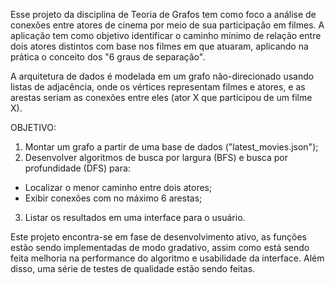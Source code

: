 Esse projeto da disciplina de Teoria de Grafos tem como foco a análise de conexões entre atores de cinema por meio de sua participação em filmes. A aplicação tem como objetivo identificar o caminho mínimo de relação entre dois atores distintos com base nos filmes em que atuaram, aplicando na prática o conceito dos "6 graus de separação".

A arquitetura de dados é modelada em um grafo não-direcionado usando listas de adjacência, onde os vértices representam filmes e atores, e as arestas seriam as conexões entre eles (ator X que participou de um filme X).

OBJETIVO:
1. Montar um grafo a partir de uma base de dados ("latest_movies.json");
2. Desenvolver algoritmos de busca por largura (BFS) e busca por profundidade (DFS) para:
  - Localizar o menor caminho entre dois atores;
  - Exibir conexões com no máximo 6 arestas;
3. Listar os resultados em uma interface para o usuário. 

Este projeto encontra-se em fase de desenvolvimento ativo, as funções estão sendo implementadas de modo gradativo, assim como está sendo feita melhoria na performance do algoritmo e usabilidade da interface. Além disso, uma série de testes de qualidade estão sendo feitas. 
